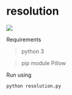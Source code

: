 # resolution

![](resolution.tiff)

Requirements

> python 3

> pip module Pillow

Run using

```
python resolution.py
```
